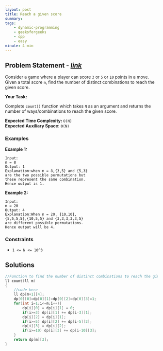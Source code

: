 ```yaml
---
layout: post
title: Reach a given score                       
summary:
tags:
    - dynamic-programming
    - geeksforgeeks
    - cpp
    - easy
minute: 4 min
---
```


## Problem Statement - [*link*](https://practice.geeksforgeeks.org/batch-problems/reach-a-given-score1418/0/?track=DSASP-DP&batchId=154#)  

Consider a game where a player can score `3` or `5` or `10` points in a move. Given a total score `n`, find the number of distinct combinations to reach the given score.

**Your Task:** 

Complete `count()` function which takes `N` as an argument and returns the number of ways/combinations to reach the given score.


**Expected Time Complexity:** `O(N)`              
**Expected Auxiliary Space:** `O(N)`


### Examples

**Example 1:**   
```
Input:
n = 8
Output: 1
Explanation:when n = 8,{3,5} and {5,3}
are the two possible permutations but
these represent the same combination.
Hence output is 1.
```

**Example 2:**   
```
Input:
n = 20
Output: 4
Explanation:When n = 20, {10,10},
{5,5,5,5},{10,5,5} and {3,3,3,3,3,5}
are different possible permutations.
Hence output will be 4.
```

### Constraints

+ `1 <= N <= 10^3`


## Solutions

```cpp
//Function to find the number of distinct combinations to reach the given score.
ll count(ll m) 
{
    //code here
    ll dp[m+1][4];
    dp[0][0]=dp[0][1]=dp[0][2]=dp[0][3]=1;
    for(int i=1;i<=m;i++){
        dp[i][0] = dp[i][1] = 0;
        if(i>=3) dp[i][1] += dp[i-3][1];
        dp[i][2] = dp[i][1];
        if(i>=5) dp[i][2] += dp[i-5][2];
        dp[i][3] = dp[i][2];
        if(i>=10) dp[i][3] += dp[i-10][3];
    }
    return dp[m][3];
}
```


